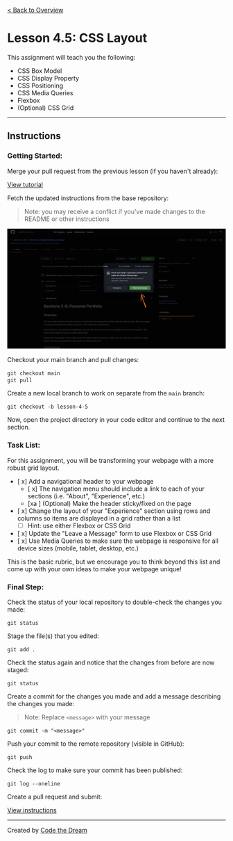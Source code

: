 [< Back to Overview](../../README.md)

# Lesson 4.5: CSS Layout

This assignment will teach you the following:

- CSS Box Model
- CSS Display Property
- CSS Positioning
- CSS Media Queries
- Flexbox
- (Optional) CSS Grid

---

## Instructions

### Getting Started:

Merge your pull request from the previous lesson (if you haven't already):

[View tutorial](../common/how-to-merge.md)

Fetch the updated instructions from the base repository:

> Note: you may receive a conflict if you've made changes to the README or other instructions

![Fetch Upstream: Step 1](../assets/fetch-upstream/step-1.jpg)

Checkout your main branch and pull changes:

    git checkout main
    git pull

Create a new local branch to work on separate from the `main` branch:

    git checkout -b lesson-4-5

Now, open the project directory in your code editor and continue to the next section.

### Task List:

For this assignment, you will be transforming your webpage with a more robust grid layout.

- [ x] Add a navigational header to your webpage
  - [ x] The navigation menu should include a link to each of your sections (i.e. "About", "Experience", etc.)
  - [xa ] (Optional) Make the header sticky/fixed on the page
- [ x] Change the layout of your "Experience" section using rows and columns so items are displayed in a grid rather than a list
  - [ ] Hint: use either Flexbox or CSS Grid
- [ x] Update the "Leave a Message" form to use Flexbox or CSS Grid
- [ x] Use Media Queries to make sure the webpage is responsive for all device sizes (mobile, tablet, desktop, etc.)

This is the basic rubric, but we encourage you to think beyond this list and come up with your own ideas to make your webpage unique!

### Final Step:

Check the status of your local repository to double-check the changes you made:

    git status

Stage the file(s) that you edited:

    git add .

Check the status again and notice that the changes from before are now staged:

    git status

Create a commit for the changes you made and add a message describing the changes you made:

> Note: Replace `<message>` with your message

    git commit -m "<message>"

Push your commit to the remote repository (visible in GitHub):

    git push

Check the log to make sure your commit has been published:

    git log --oneline

Create a pull request and submit:

[View instructions](../common/how-to-pull-request.md)

---

Created by [Code the Dream](https://www.codethedream.org)
